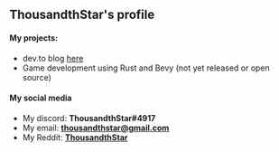 
## ThousandthStar's profile

#### My projects:
 - dev.to blog [here](https://dev.to/thousandthstar)
 - Game development using Rust and Bevy (not yet released or open source)

#### My social media
 * My discord: **ThousandthStar#4917**
 * My email: **thousandthstar@gmail.com**
 * My Reddit: [**ThousandthStar**](https://www.reddit.com/user/ThousandthStar)








